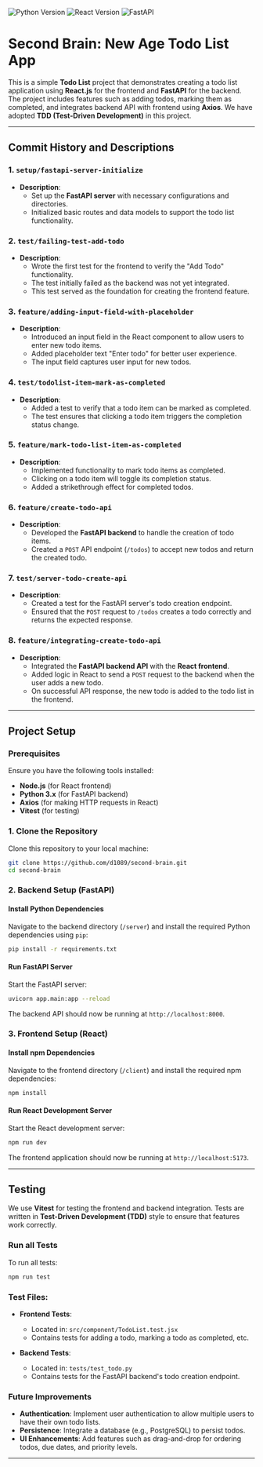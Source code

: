 ![Python Version](https://img.shields.io/badge/python-3.x-brightgreen)
![React Version](https://img.shields.io/badge/react-%5E18.3.1-blue)
![FastAPI](https://img.shields.io/badge/FastAPI-%3E%3D%200.68.0-orange)
<!-- ![TDD Passing](https://img.shields.io/github/workflow/status/d1089/second-brain/CI?label=TDD%20Passing&logo=jest) -->


# Second Brain: New Age Todo List App

This is a simple **Todo List** project that demonstrates creating a todo list application using **React.js** for the frontend and **FastAPI** for the backend. 
The project includes features such as adding todos, marking them as completed, and integrates backend API with frontend using **Axios**. 
We have adopted **TDD (Test-Driven Development)** in this project.

---

## Commit History and Descriptions

### 1. `setup/fastapi-server-initialize`

- **Description**: 
  - Set up the **FastAPI server** with necessary configurations and directories.
  - Initialized basic routes and data models to support the todo list functionality.
  
### 2. `test/failing-test-add-todo`

- **Description**: 
  - Wrote the first test for the frontend to verify the "Add Todo" functionality.
  - The test initially failed as the backend was not yet integrated.
  - This test served as the foundation for creating the frontend feature.

### 3. `feature/adding-input-field-with-placeholder`

- **Description**: 
  - Introduced an input field in the React component to allow users to enter new todo items.
  - Added placeholder text "Enter todo" for better user experience.
  - The input field captures user input for new todos.

### 4. `test/todolist-item-mark-as-completed`

- **Description**: 
  - Added a test to verify that a todo item can be marked as completed.
  - The test ensures that clicking a todo item triggers the completion status change.

### 5. `feature/mark-todo-list-item-as-completed`

- **Description**: 
  - Implemented functionality to mark todo items as completed.
  - Clicking on a todo item will toggle its completion status.
  - Added a strikethrough effect for completed todos.

### 6. `feature/create-todo-api`

- **Description**: 
  - Developed the **FastAPI backend** to handle the creation of todo items.
  - Created a `POST` API endpoint (`/todos`) to accept new todos and return the created todo.

### 7. `test/server-todo-create-api`

- **Description**: 
  - Created a test for the FastAPI server's todo creation endpoint.
  - Ensured that the `POST` request to `/todos` creates a todo correctly and returns the expected response.

### 8. `feature/integrating-create-todo-api`

- **Description**: 
  - Integrated the **FastAPI backend API** with the **React frontend**.
  - Added logic in React to send a `POST` request to the backend when the user adds a new todo.
  - On successful API response, the new todo is added to the todo list in the frontend.

---

## Project Setup

### Prerequisites

Ensure you have the following tools installed:

- **Node.js** (for React frontend)
- **Python 3.x** (for FastAPI backend)
- **Axios** (for making HTTP requests in React)
- **Vitest** (for testing)

### 1. Clone the Repository

Clone this repository to your local machine:

```bash
git clone https://github.com/d1089/second-brain.git
cd second-brain
```

### 2. Backend Setup (FastAPI)

#### Install Python Dependencies

Navigate to the backend directory (`/server`) and install the required Python dependencies using `pip`:

```bash
pip install -r requirements.txt
```

#### Run FastAPI Server

Start the FastAPI server:

```bash
uvicorn app.main:app --reload
```

The backend API should now be running at `http://localhost:8000`.

### 3. Frontend Setup (React)

#### Install npm Dependencies

Navigate to the frontend directory (`/client`) and install the required npm dependencies:

```bash
npm install
```

#### Run React Development Server

Start the React development server:

```bash
npm run dev
```

The frontend application should now be running at `http://localhost:5173`.

---

## Testing

We use **Vitest** for testing the frontend and backend integration. Tests are written in **Test-Driven Development (TDD)** style to ensure that features work correctly.

### Run all Tests

To run all tests:

```bash
npm run test
```

### Test Files:

- **Frontend Tests**:
  - Located in: `src/component/TodoList.test.jsx`
  - Contains tests for adding a todo, marking a todo as completed, etc.

- **Backend Tests**:
  - Located in: `tests/test_todo.py`
  - Contains tests for the FastAPI backend's todo creation endpoint.
 
### Future Improvements

  - **Authentication**: Implement user authentication to allow multiple users to have their own todo lists.
  - **Persistence**: Integrate a database (e.g., PostgreSQL) to persist todos.
  - **UI Enhancements**: Add features such as drag-and-drop for ordering todos, due dates, and priority levels.

---
